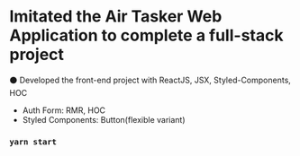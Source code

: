 #  Imitated the Air Tasker Web Application to complete a full-stack project
⚫ Developed the front-end project with ReactJS, JSX, Styled-Components, HOC

- Auth Form: RMR, HOC
- Styled Components: Button(flexible variant)


### `yarn start`

